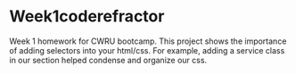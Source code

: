 # Week1coderefractor
Week 1 homework for CWRU bootcamp.
This project shows the importance of adding selectors into your html/css. For example, adding a service class in our section helped condense and organize our css. 